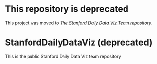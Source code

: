# This repository is deprecated
This project was moved to *[The Stanford Daily Data Viz Team repository](https://github.com/TheStanfordDaily/StanfordDaily-DataViz)*.

# StanfordDailyDataViz (deprecated)
This is the public Stanford Daily Data Viz team repository 
